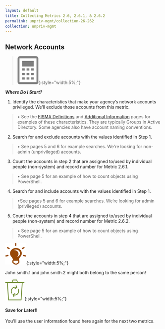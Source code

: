 ```yaml
---
layout: default
title: Collecting Metrics 2.6, 2.6.1, & 2.6.2
permalink: unpriv-mgmt/collection-26-262
collection: unpriv-mgmt
---
```

## Network Accounts
>![Calculator logo](../img/calc.png){:style="width:5%;"}

**_Where Do I Start?_**

1. Identify the characteristics that make your agency’s network accounts privileged. We’ll exclude those accounts from this metric.
> • See the [FISMA Definitions](../tools-tips/definitions) and [Additional Information](../priv-mgmt/main-priv/add-info) pages for examples of these characteristics. They are typically Groups in Active Directory. Some agencies also have account naming conventions.
2. Search for and exclude accounts with the values identified in Step 1.
> • See pages 5 and 6 for example searches. We're looking for non-admin (unprivileged) accounts.
3. Count the accounts in step 2 that are assigned to/used by individual people (non-system) and record number for Metric 2.6.1.
> • See page 5 for an example of how to count objects using PowerShell.       
4. Search for and include accounts with the values identified in Step 1.
> •See pages 5 and 6 for example searches. We’re looking for admin (privileged) accounts.
5. Count the accounts in step 4 that are assigned to/used by individual people (non-system) and record number for Metric 2.6.2.
> • See page 5 for an example of how to count objects using PowerShell.

![light bulb logo](../img/ahabrn.png){:style="width:5%;"}
<div class="usa-alert usa-alert-info">
  <div class="usa-alert-body">
    <p class="usa-alert-text">
    John.smith.1 and john.smith.2 might both belong to the same person!</p>
</div>
</div>

![recycle logo](../img/recycle.png){:style="width:5%;"}
<div class="usa-alert usa-alert-info">
  <div class="usa-alert-body">
    <p class="usa-alert-text"><H4>Save for Later!!</H4>
    You'll use the user information found here again for the next two metrics.</p>
</div>
</div>
